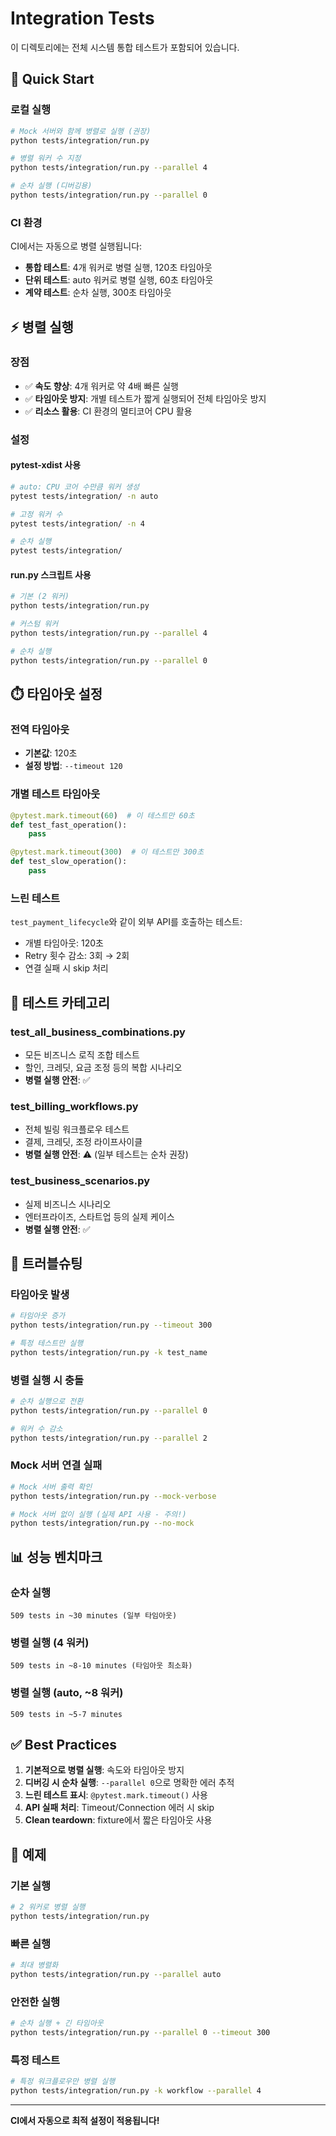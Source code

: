 # Integration Tests

이 디렉토리에는 전체 시스템 통합 테스트가 포함되어 있습니다.

## 🚀 Quick Start

### 로컬 실행

```bash
# Mock 서버와 함께 병렬로 실행 (권장)
python tests/integration/run.py

# 병렬 워커 수 지정
python tests/integration/run.py --parallel 4

# 순차 실행 (디버깅용)
python tests/integration/run.py --parallel 0
```

### CI 환경

CI에서는 자동으로 병렬 실행됩니다:

- **통합 테스트**: 4개 워커로 병렬 실행, 120초 타임아웃
- **단위 테스트**: auto 워커로 병렬 실행, 60초 타임아웃
- **계약 테스트**: 순차 실행, 300초 타임아웃

## ⚡ 병렬 실행

### 장점

- ✅ **속도 향상**: 4개 워커로 약 4배 빠른 실행
- ✅ **타임아웃 방지**: 개별 테스트가 짧게 실행되어 전체 타임아웃 방지
- ✅ **리소스 활용**: CI 환경의 멀티코어 CPU 활용

### 설정

#### pytest-xdist 사용

```bash
# auto: CPU 코어 수만큼 워커 생성
pytest tests/integration/ -n auto

# 고정 워커 수
pytest tests/integration/ -n 4

# 순차 실행
pytest tests/integration/
```

#### run.py 스크립트 사용

```bash
# 기본 (2 워커)
python tests/integration/run.py

# 커스텀 워커
python tests/integration/run.py --parallel 4

# 순차 실행
python tests/integration/run.py --parallel 0
```

## ⏱️ 타임아웃 설정

### 전역 타임아웃

- **기본값**: 120초
- **설정 방법**: `--timeout 120`

### 개별 테스트 타임아웃

```python
@pytest.mark.timeout(60)  # 이 테스트만 60초
def test_fast_operation():
    pass

@pytest.mark.timeout(300)  # 이 테스트만 300초
def test_slow_operation():
    pass
```

### 느린 테스트

`test_payment_lifecycle`와 같이 외부 API를 호출하는 테스트:

- 개별 타임아웃: 120초
- Retry 횟수 감소: 3회 → 2회
- 연결 실패 시 skip 처리

## 🧪 테스트 카테고리

### test_all_business_combinations.py

- 모든 비즈니스 로직 조합 테스트
- 할인, 크레딧, 요금 조정 등의 복합 시나리오
- **병렬 실행 안전**: ✅

### test_billing_workflows.py

- 전체 빌링 워크플로우 테스트
- 결제, 크레딧, 조정 라이프사이클
- **병렬 실행 안전**: ⚠️ (일부 테스트는 순차 권장)

### test_business_scenarios.py

- 실제 비즈니스 시나리오
- 엔터프라이즈, 스타트업 등의 실제 케이스
- **병렬 실행 안전**: ✅

## 🔧 트러블슈팅

### 타임아웃 발생

```bash
# 타임아웃 증가
python tests/integration/run.py --timeout 300

# 특정 테스트만 실행
python tests/integration/run.py -k test_name
```

### 병렬 실행 시 충돌

```bash
# 순차 실행으로 전환
python tests/integration/run.py --parallel 0

# 워커 수 감소
python tests/integration/run.py --parallel 2
```

### Mock 서버 연결 실패

```bash
# Mock 서버 출력 확인
python tests/integration/run.py --mock-verbose

# Mock 서버 없이 실행 (실제 API 사용 - 주의!)
python tests/integration/run.py --no-mock
```

## 📊 성능 벤치마크

### 순차 실행

```text
509 tests in ~30 minutes (일부 타임아웃)
```

### 병렬 실행 (4 워커)

```text
509 tests in ~8-10 minutes (타임아웃 최소화)
```

### 병렬 실행 (auto, ~8 워커)

```text
509 tests in ~5-7 minutes
```

## ✅ Best Practices

1. **기본적으로 병렬 실행**: 속도와 타임아웃 방지
2. **디버깅 시 순차 실행**: `--parallel 0`으로 명확한 에러 추적
3. **느린 테스트 표시**: `@pytest.mark.timeout()` 사용
4. **API 실패 처리**: Timeout/Connection 에러 시 skip
5. **Clean teardown**: fixture에서 짧은 타임아웃 사용

## 📝 예제

### 기본 실행

```bash
# 2 워커로 병렬 실행
python tests/integration/run.py
```

### 빠른 실행

```bash
# 최대 병렬화
python tests/integration/run.py --parallel auto
```

### 안전한 실행

```bash
# 순차 실행 + 긴 타임아웃
python tests/integration/run.py --parallel 0 --timeout 300
```

### 특정 테스트

```bash
# 특정 워크플로우만 병렬 실행
python tests/integration/run.py -k workflow --parallel 4
```

---

**CI에서 자동으로 최적 설정이 적용됩니다!**

